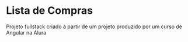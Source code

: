 # Lista de Compras
Projeto fullstack criado a partir de um projeto produzido por um curso de Angular na Alura
